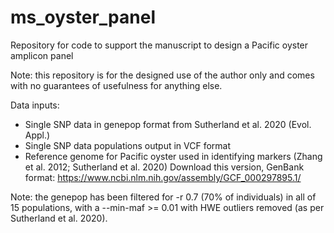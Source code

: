 # ms_oyster_panel
Repository for code to support the manuscript to design a Pacific oyster amplicon panel

Note: this repository is for the designed use of the author only and comes with no guarantees of usefulness for anything else.       

Data inputs:     
- Single SNP data in genepop format from Sutherland et al. 2020 (Evol. Appl.)        
- Single SNP data populations output in VCF format
- Reference genome for Pacific oyster used in identifying markers (Zhang et al. 2012; Sutherland et al. 2020)
Download this version, GenBank format: https://www.ncbi.nlm.nih.gov/assembly/GCF_000297895.1/        

Note: the genepop has been filtered for -r 0.7 (70% of individuals) in all of 15 populations, with a --min-maf >= 0.01 with HWE outliers removed (as per Sutherland et al. 2020).        



